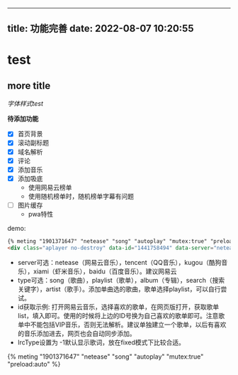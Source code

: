 
---
title: 功能完善
date: 2022-08-07 10:20:55
---

# test

## more title

*字体样式test*


**待添加功能**

- [x] 首页背景
- [x] 滚动副标题
- [x] 域名解析
- [x] 评论
- [x] 添加音乐
- [x] 添加吸底
    - 使用网易云榜单
    - 使用随机榜单时，随机榜单字幕有问题
- [ ] 图片缓存
    - pwa特性


demo:

```md
{% meting "1901371647" "netease" "song" "autoplay" "mutex:true" "preload:auto" %}
<div class="aplayer no-destroy" data-id="1441758494" data-server="netease" data-type="song" data-autoplay="false" data-lrcType="-1"></div>
```

- server可选：netease（网易云音乐），tencent（QQ音乐），kugou（酷狗音乐），xiami（虾米音乐），baidu（百度音乐）。建议网易云
- type可选：song（歌曲），playlist（歌单），album（专辑），search（搜索关键字），artist（歌手）。添加单曲选的歌曲，歌单选择playlist，可以自行尝试。
- id获取示例: 打开网易云音乐，选择喜欢的歌单，在网页版打开，获取歌单list，填入即可。使用的时候将上边的ID号换为自己喜欢的歌单即可。注意歌单中不能包括VIP音乐，否则无法解析。建议单独建立一个歌单，以后有喜欢的音乐添加进去，网页也会自动同步添加。
- lrcType设置为 -1默认显示歌词，放在fixed模式下比较合适。

{% meting "1901371647" "netease" "song" "autoplay" "mutex:true" "preload:auto" %}
<div class="aplayer no-destroy" data-id="1441758494" data-server="netease" data-type="song" data-autoplay="false" data-lrcType="-1"></div>
